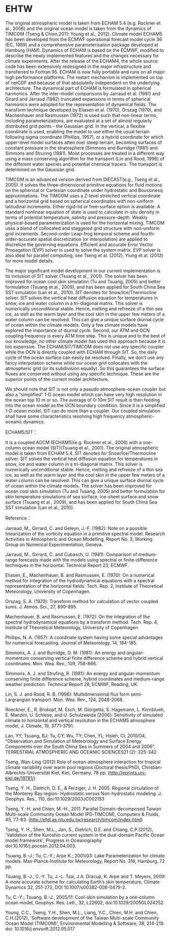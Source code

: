 # EHTW

The original atmospheric model is taken from ECHAM 5.4 (e.g. Rockner et al., 2006) and the original ocean model is taken from the dynamics of TIMCOM (Tseng & Chien,2011; Young et al., 2012). Climate model ECHAM5 has been developed from the ECMWF operational forecast model cycle 36 (EC, 1989) and a comprehensive parameterisation package developed at Hamburg (HAM). Dynamics of ECHAM is based on the ECMWF, modified to describe the newly implemented features and the changes necessary for climate experiments. After the release of the ECHAM4, the whole source code has been extensively redesigned in the major infrastructure and transferred to Fortran 95. ECHAM is now fully portable and runs on all major high performance platforms. The restart mechanism is implemented on top of netCDF and because of that absolutelly independent on the underlying architecture. The dynamical part of ECHAM is formulated in spherical harmonics. After the inter-model comparisons by Jarraud et al. (1981) and Girard and Jarraud (1982) truncated expansions in terms of spherical harmonics were adopted for the representation of dynamical fields. The transform technique developed by Eliasen et al. (1970), Orszag (1970), and Machenhauer and Rasmussen (1972) is used such that non-linear terms, including parameterizations, are evaluated at a set of almost regularly distributed grid points - the Gaussian grid. In the vertical, a flexible coordinate is used, enabling the model to use either the usual terrain following sigma coordinate (Phillips, 1957), or a hybrid coordinate for which upper-level model surfaces atten over steep terrain, becoming surfaces of constant pressure in the stratosphere (Simmons and Burridge (1981) and Simmons and Struring (1981). Moist processes are treated in a different way using a mass conserving algorithm for the transport (Lin and Rood, 1996) of the different water species and potential chemical tracers. The transport is determined on the Gaussian grid.

TIMCOM is an advanced version derived from DIECAST(e.g., Tseng et al., 2005). It solves the three-dimensional primitive equations for fluid motions on the spherical or Cartesian coordinate under hydrostatic and Boussinesq approximations. The TIMCOM uses a Z-level stretched vertical coordinate and a horizontal grid based on spherical coordinates with non-uniform latitudinal increments. Either rigid-lid or free-surface option is available. A standard nonlinear equation of state is used to calculate in-situ density in terms of potential temperature, salinity and pressure-depth. Weakly physical-based parameterization is used for the horizontal mixing. TIMCOM uses a blend of collocated and staggered grid structure with non-uniform grid increments. Second-order Leap-frog temporal scheme and fourth-order-accurate spatial discretization (or interpolation) are applied to discretize the governing equations. Efficient and accurate Error Vector Propagation (EVP) solver is used to solve the system matrix. EVP solver is also ideal for parallel computing, see Tseng et al. (2012), Yiung et al. (2012) for more model details.

The major significant model development in our current implementation is its inclusion of SIT solver (Tsuang et al., 2001). The solver has been improved for ocean cool skin simulation (Tu and Tsuang, 2005) and better formulation (Tsuang et al., 2009), and has been applied for South China Sea SST simulation (Lan et al., 2010). SIT denotes for Snow/Ice/Thermocline solver. SIT solves the vertical heat diffusion equation for temperatures in snow, ice and water column in a tri-diagonal matrix. This solver is numerically unconditional stable. Hence, melting and refreeze of a thin sea ice, as well as the warm layer and the cool skin in the upper few meters of a water column can be resolved. This can give a unique surface diurnal cycle of ocean within the climate models. Only a few climate models have explored the importance of diurnal cycle. Second, our ATM and OCN coupling frequency is every ATM time step. This is unique and to the best of our knowledge, no other climate model has used this approach because it is too expensive. The ECHAM/SIT/TIMCOM does not use any specific coupler while the OCN is directly coupled with ECHAM through SIT. So, the daily cycle of the ocean surface can easily be resolved. Finally, we don’t use any fancy interpolation scheme while our ocean grid collocates with the atmospheric grid (or its subdivision equally). So this guarantees the surface fluxes are conserved without using any specific technique. These are the superior points of the current model architecture.

We should note that SIT is not only a pseudo atmosphere-ocean coupler but also a “simplified” 1-D ocean model which can have very high resolution in the ocean top 10 m or so. The average of 0-10m SIT result is then feeding into the ocean model as the OCN boundary condition. Since it is a simplified 1-D ocean model, SIT can do more than a coupler. Our coupled simulation shall have some characteristics resolving high frequency atmospheric-oceanic dynamics.

ECHAM5/SIT：

It is a coupled AGCM (ECHAM5)(e.g. Rockner et al., 2006) with a one-column ocean model (SIT)(Tsuang et al., 2001). The original atmospheric model is taken from ECHAM 5.4. SIT denotes for Snow/Ice/Thermocline solver. SIT solves the vertical heat diffusion equation for temperatures in snow, ice and water column in a tri-diagonal matrix. This solver is numerically unconditional stable. Hence, melting and refreeze of a thin sea ice, as well as the warm layer and the cool skin in the upper few meters of a water column can be resolved. This can give a unique surface diurnal cycle of ocean within the climate models. The solver has been improved for ocean cool skin simulation (Tu and Tusang, 2005) and better formulation for skin temperature simulations of sea surface, ice-sheet surface and snow surface (Tsuang et al., 2009), and has been applied for South China Sea SST simulation (Lan et al., 2010).

Reference：

Jarraud, M., Girrard, C. and Geleyn, J.-F. (1982): Note on a possible linearization of the vorticity equation in a primitive spectral model. Research Activities in Atmospheric and Ocean Modelling, Report No. 3, Working Group on Numerical Experimentation, Geneva.

Jarraud, M., Girrard, C. and Cubasch, U. (1981): Comparison of medium-range forecasts made with the models using spectral or finite-difference techniques in the horizontal. Technical Report 23, ECMWF.

Eliasen, E., Machenhauer, B. and Rasmussen, E. (1970): On a numerical method for integration of the hydrodynamical equations with a spectral representation of the horizontal fields. Tech. Rep. 2, Institute of Theoretical Meteorology, University of Copenhagen.

Orszag, S. A. (1970): Transform method for calculation of vector coupled sums. J. Atmos. Sci., 27, 890-895.

Machenhauer, B. and Rasmussen, E. (1972): On the integration of the spectral hydrodynamical equations by a transform method. Tech. Rep. 4, Institute of Theoretical Meteorology, University of Copenhagen.

Phillips, N. A. (1957): A coordinate system having some special advantages for numerical forecasting. Journal of Meteorology, 14, 184-185.

Simmons, A. J. and Burridge, D. M. (1981): An energy and angular-momentum conserving vertical finite difference scheme and hybrid vertical coordinates. Mon. Wea. Rev., 109, 758-866.

Simmons, A. J. and Strufing, R. (1981): An energy and angular-momentum conserving finite difference scheme, hybrid coordinates and medium-range weather prediction. Technical Report 28, ECMWF, Reading, UK.

Lin, S. J. and Rood, R. B. (1996): Multidimensional flux form semi-Largrangian transport. Mon. Wea. Rev., 124, 2046-2068.

Roeckner, E., R. Brokopf, M. Esch, M. Giorgetta, S. Hagemann, L. Kornblueh, E. Manzini, U. Schlese, and U. Schulzweida (2006): Sensitivity of simulated climate to horizontal and vertical resolution in the ECHAM5 atmosphere model, J. Climate, 19, 3771-3791.

Lan, YY; Tsuang, BJ; Tu, CY; Wu, TY; Chen, YL; Hsieh, CI, 2010/04, “Observation and Simulation of Meteorology and Surface Energy Components over the South China Sea in Summers of 2004 and 2006”, TERRESTRIAL ATMOSPHERIC AND OCEANIC SCIENCES21 (2): 325-342

Tseng, Wan-Ling (2012) Role of ocean-atmosphere interaction for tropical climate variability over warm pool regions (Doctoral thesis/PhD), Christian-Albrechts-Universität Kiel, Kiel, Germany, 78 pp. (http://eprints.uni-kiel.de/19781/)

Tseng, Y. H., Dietrich, D. E., & Ferziger, J. H. 2005. Regional circulation of the Monterey Bay region- Hydrostatic versus Non-hydrostatic modeling. J. Geophys. Res., 110, doi:10.1029/2003JC002153

Tseng, Y.-H. and Chien, M.-H., 2011: Parallel Domain-decomposed Taiwan Multi-scale Community Ocean Model (PD-TIMCOM), Computers & Fluids, 45, 77-83. (http://efdl.as.ntu.edu.tw/research/timcom/index.html)

Tseng, Y. H., Shen, M.L., Jan, S., Dietrich, D.E. and Chiang, C.P.(2012), 'Validation of the Kuroshio current system in the dual-domain Pacific Ocean model framework', Progress in Oceanography doi:10.1016/j.pocean.2012.04.003.

Tsuang, B.-J.; Tu, C.-Y.; Arpe K.; 2001/03: Lake Parameterization for climate models. Max-Planck-Institute for Meteorology, Report No. 316, Hamburg. 72 pp.

Tsuang, B.-J., C.-Y. Tu, J.-L. Tsai, J.A. Dracup, K. Arpe and T. Meyers, 2009: A more accurate scheme for calculating Earth’s skin temperature. Climate Dynamics 32, 251-272, DOI 10.1007/s00382-008-0479-2.

Tu, C.-Y.; Tsuang, B.-J., 2005/11: Cool-skin simulation by a one-column ocean model, Geophys. Res. Lett., 32, L22602, doi:10.1029/2005GL024252.

Young, C.C., Tseng, Y.H., Shen, M.L., Liang, Y.C., Chien, M.H. and Chien, C.H.(2012), 'Software development of the Taiwan Multi-scale Community Ocean Model (TIMCOM)', Environmental Modelling & Software, 38, 214-219. doi: 10.1016/j.envsoft.2012.05.017

